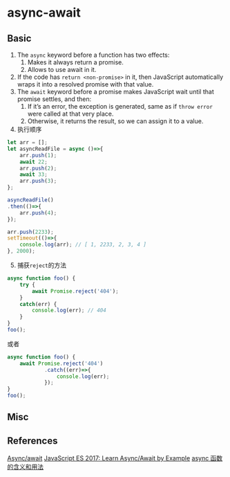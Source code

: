 # async-await

## Basic
1. The `async` keyword before a function has two effects:
    1. Makes it always return a promise.
    2. Allows to use await in it.
2. If the code has `return <non-promise>` in it, then JavaScript automatically
wraps it into a resolved promise with that value.
3. The `await` keyword before a promise makes JavaScript wait until that promise
 settles, and then:
    1. If it’s an error, the exception is generated, same as if `throw error`
    were called at that very place.
    2. Otherwise, it returns the result, so we can assign it to a value.
4. 执行顺序
```js
let arr = [];
let asyncReadFile = async ()=>{
    arr.push(1);
    await 22;
    arr.push(2);
    await 33;
    arr.push(3);
};

asyncReadFile()
.then(()=>{
    arr.push(4);
});

arr.push(2233);
setTimeout(()=>{
    console.log(arr); // [ 1, 2233, 2, 3, 4 ]
}, 2000);
```
5. 捕获`reject`的方法
```js
async function foo() {
    try {
        await Promise.reject('404');
    }
    catch(err) {
        console.log(err); // 404
    }
}
foo();
```
或者
```js
async function foo() {
    await Promise.reject('404')
            .catch((err)=>{
                console.log(err);
            });
}
foo();
```


## Misc


## References
[Async/await](https://javascript.info/async-await)
[JavaScript ES 2017: Learn Async/Await by Example](https://codeburst.io/javascript-es-2017-learn-async-await-by-example-48acc58bad65)
[async 函数的含义和用法](http://www.ruanyifeng.com/blog/2015/05/async.html)
